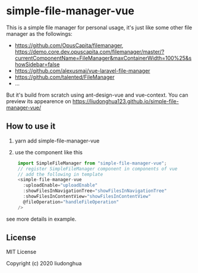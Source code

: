 # simple-file-manager-vue

This is a simple file manager for personal usage, it's just like some other file manager as the followings:

- https://github.com/OpusCapita/filemanager, https://demo.core.dev.opuscapita.com/filemanager/master/?currentComponentName=FileManager&maxContainerWidth=100%25&showSidebar=false
- https://github.com/alexusmai/vue-laravel-file-manager
- https://github.com/talented/FileManager
- ...

But it's build from scratch using ant-design-vue and vue-context. You can preview its appearence on https://liudonghua123.github.io/simple-file-manager-vue/ 

## How to use it

1. yarn add simple-file-manager-vue
2. use the component like this

   ```js
    import SimpleFileManager from "simple-file-manager-vue";
    // register SimpleFileManager component in components of vue
    // add the following in template
    <simple-file-manager-vue
      :uploadEnable="uploadEnable"
      :showFilesInNavigationTree="showFilesInNavigationTree"
      :showFilesInContentView="showFilesInContentView"
      @fileOperation="handleFileOperation"
    />
   ```

see more details in example.

## License

MIT License

Copyright (c) 2020 liudonghua